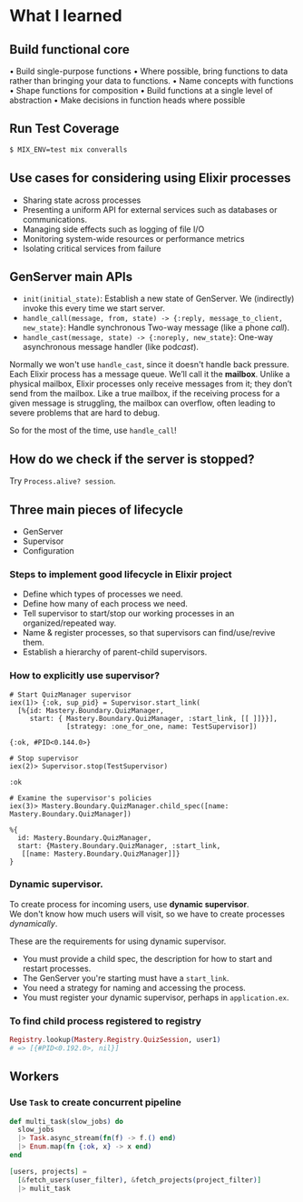 # What I learned

## Build functional core

• Build single-purpose functions
• Where possible, bring functions to data rather than bringing your data to functions.
• Name concepts with functions
• Shape functions for composition
• Build functions at a single level of abstraction
• Make decisions in function heads where possible

## Run Test Coverage

```bash
$ MIX_ENV=test mix converalls
```

## Use cases for considering using Elixir processes

- Sharing state across processes
- Presenting a uniform API for external services such as databases or communications.
- Managing side effects such as logging of file I/O
- Monitoring system-wide resources or performance metrics
- Isolating critical services from failure

## GenServer main APIs

- `init(initial_state)`: Establish a new state of GenServer. We (indirectly) invoke this every time we start server.
- `handle_call(message, from, state) -> {:reply, message_to_client, new_state}`: Handle synchronous Two-way message (like a phone _call_).
- `handle_cast(message, state) -> {:noreply, new_state}`: One-way asynchronous message handler (like pod*cast*).

Normally we won't use `handle_cast`, since it doesn't handle back pressure.  
Each Elixir process has a message queue. We’ll call it the **mailbox**. Unlike a physical mailbox, Elixir processes only receive messages from it; they don’t send from the mailbox. Like a true mailbox, if the receiving process for a given message is struggling, the mailbox can overflow, often leading to severe problems that are hard to debug.

So for the most of the time, use `handle_call`!

## How do we check if the server is stopped?

Try `Process.alive? session`.

## Three main pieces of lifecycle

- GenServer
- Supervisor
- Configuration

### Steps to implement good lifecycle in Elixir project

- Define which types of processes we need.
- Define how many of each process we need.
- Tell supervisor to start/stop our working processes in an organized/repeated way.
- Name & register processes, so that supervisors can find/use/revive them.
- Establish a hierarchy of parent-child supervisors.

### How to explicitly use supervisor?

```
# Start QuizManager supervisor
iex(1)> {:ok, sup_pid} = Supervisor.start_link(
  [%{id: Mastery.Boundary.QuizManager,
     start: { Mastery.Boundary.QuizManager, :start_link, [[ ]]}}],
              [strategy: :one_for_one, name: TestSupervisor])

{:ok, #PID<0.144.0>}

# Stop supervisor
iex(2)> Supervisor.stop(TestSupervisor)

:ok

# Examine the supervisor's policies
iex(3)> Mastery.Boundary.QuizManager.child_spec([name: Mastery.Boundary.QuizManager])

%{
  id: Mastery.Boundary.QuizManager,
  start: {Mastery.Boundary.QuizManager, :start_link,
   [[name: Mastery.Boundary.QuizManager]]}
}
```

### Dynamic supervisor.

To create process for incoming users, use **dynamic supervisor**.  
We don't know how much users will visit, so we have to create processes _dynamically_.

These are the requirements for using dynamic supervisor.

- You must provide a child spec, the description for how to start and restart processes.
- The GenServer you're starting must have a `start_link`.
- You need a strategy for naming and accessing the process.
- You must register your dynamic supervisor, perhaps in `application.ex`.

### To find child process registered to registry

```elixir
Registry.lookup(Mastery.Registry.QuizSession, user1)
# => [{#PID<0.192.0>, nil}]
```

## Workers

### Use `Task` to create concurrent pipeline

```elixir
def multi_task(slow_jobs) do
  slow_jobs
  |> Task.async_stream(fn(f) -> f.() end)
  |> Enum.map(fn {:ok, x} -> x end)
end

[users, projects] =
  [&fetch_users(user_filter), &fetch_projects(project_filter)]
  |> mulit_task
```

